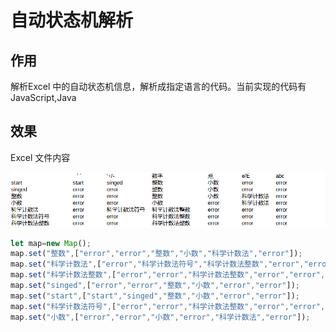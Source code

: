 # 自动状态机解析

## 作用

解析Excel 中的自动状态机信息，解析成指定语言的代码。当前实现的代码有JavaScript,Java

## 效果

Excel 文件内容

![img.png](img.png)

```javascript
let map=new Map();
map.set("整数",["error","error","整数","小数","科学计数法","error"]);
map.set("科学计数法",["error","科学计数法符号","科学计数法整数","error","error","error"]);
map.set("科学计数法整数",["error","error","科学计数法整数","error","error","error"]);
map.set("singed",["error","error","整数","小数","error","error"]);
map.set("start",["start","singed","整数","小数","error","error"]);
map.set("科学计数法符号",["error","error","科学计数法整数","error","error","error"]);
map.set("小数",["error","error","小数","error","科学计数法","error"]);
```
